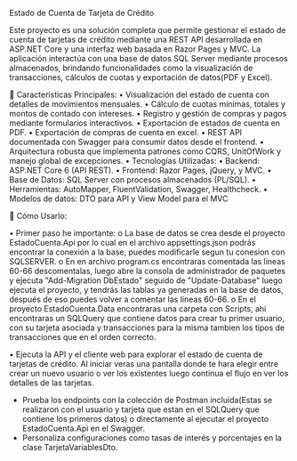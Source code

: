 Estado de Cuenta de Tarjeta de Crédito

Este proyecto es una solución completa que permite gestionar el estado de cuenta de tarjetas de crédito mediante una REST API desarrollada en ASP.NET Core y una interfaz web basada en Razor Pages y MVC. La aplicación interactúa con una base de datos SQL Server mediante procesos almacenados, brindando funcionalidades como la visualización de transacciones, cálculos de cuotas y exportación de datos(PDF y Excel).

	Características Principales:
		•	Visualización del estado de cuenta con detalles de movimientos mensuales.
		•	Cálculo de cuotas mínimas, totales y montos de contado con intereses.
		•	Registro y gestión de compras y pagos mediante formularios interactivos.
		•	Exportación de estados de cuenta en PDF.
		•	Exportación de compras de cuenta en excel.
		•	REST API documentada con Swagger para consumir datos desde el frontend.
		•	Arquitectura robusta que implementa patrones como CQRS, UnitOfWork y manejo global de excepciones.
		•	Tecnologías Utilizadas:
		•	Backend: ASP.NET Core 6 (API REST).
		•	Frontend: Razor Pages, jQuery, y MVC.
		•	Base de Datos: SQL Server con procesos almacenados (PL/SQL).
		•	Herramientas: AutoMapper, FluentValidation, Swagger, Healthcheck.
		•	Modelos de datos: DTO para API y View Model para el MVC

	Cómo Usarlo:

•	Primer paso he importante: 
		o	La base de datos se crea desde el proyecto EstadoCuenta.Api por lo cual en el archivo appsettings.json podrás encontrar la  conexión a la base, puedes modificarle segun tu conesion con SQLSERVER.
		o	En en archivo program.cs encontraras comentada las líneas 60-66 descomentalas, luego abre la consola de administrador de paquetes y ejecuta "Add-Migration DbEstado" seguido de "Update-Database"  luego ejecuta el proyecto, y tendrás las tablas ya 			generadas en la base de datos, después de eso puedes volver a comentar las líneas 60-66.
  		o	En el proyecto EstadoCuenta.Data encontraras una carpeta con Scripts, ahi encontraras un SQLQuery que contiene datos para crear tu  primer usuario, con su tarjeta asociada y transacciones para la misma
    			tambien los tipos de transacciones que en el orden correcto.
	


• Ejecuta la API y el cliente web para explorar el estado de cuenta de tarjetas de crédito. Al iniciar veras una pantalla donde te hara elegir entre crear un nuevo usuario o ver los existentes luego continua el flujo en ver los detalles de las tarjetas.


*  Prueba los endpoints con la colección de Postman incluida(Estas se realizaron con el usuario y tarjeta que estan en el SQLQuery que contiene los primeros datos) o directamente al ejecutar el proyecto EstadoCuenta.Api en el Swagger.
*  Personaliza configuraciones como tasas de interés y porcentajes en la clase TarjetaVariablesDto.

